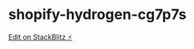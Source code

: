 # shopify-hydrogen-cg7p7s

[Edit on StackBlitz ⚡️](https://stackblitz.com/edit/shopify-hydrogen-cg7p7s)